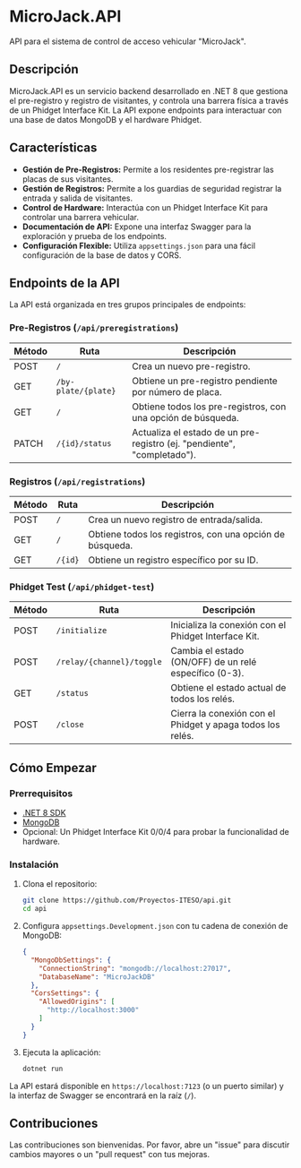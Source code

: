 # MicroJack.API

API para el sistema de control de acceso vehicular "MicroJack".

## Descripción

MicroJack.API es un servicio backend desarrollado en .NET 8 que gestiona el pre-registro y registro de visitantes, y controla una barrera física a través de un Phidget Interface Kit. La API expone endpoints para interactuar con una base de datos MongoDB y el hardware Phidget.

## Características

- **Gestión de Pre-Registros:** Permite a los residentes pre-registrar las placas de sus visitantes.
- **Gestión de Registros:** Permite a los guardias de seguridad registrar la entrada y salida de visitantes.
- **Control de Hardware:** Interactúa con un Phidget Interface Kit para controlar una barrera vehicular.
- **Documentación de API:** Expone una interfaz Swagger para la exploración y prueba de los endpoints.
- **Configuración Flexible:** Utiliza `appsettings.json` para una fácil configuración de la base de datos y CORS.

## Endpoints de la API

La API está organizada en tres grupos principales de endpoints:

### Pre-Registros (`/api/preregistrations`)

| Método | Ruta                               | Descripción                                                                 |
|--------|------------------------------------|-----------------------------------------------------------------------------|
| POST   | `/`                                | Crea un nuevo pre-registro.                                                 |
| GET    | `/by-plate/{plate}`                | Obtiene un pre-registro pendiente por número de placa.                        |
| GET    | `/`                                | Obtiene todos los pre-registros, con una opción de búsqueda.                |
| PATCH  | `/{id}/status`                     | Actualiza el estado de un pre-registro (ej. "pendiente", "completado").     |

### Registros (`/api/registrations`)

| Método | Ruta      | Descripción                                                                 |
|--------|-----------|-----------------------------------------------------------------------------|
| POST   | `/`       | Crea un nuevo registro de entrada/salida.                                   |
| GET    | `/`       | Obtiene todos los registros, con una opción de búsqueda.                    |
| GET    | `/{id}`   | Obtiene un registro específico por su ID.                                   |

### Phidget Test (`/api/phidget-test`)

| Método | Ruta                 | Descripción                                                                 |
|--------|----------------------|-----------------------------------------------------------------------------|
| POST   | `/initialize`        | Inicializa la conexión con el Phidget Interface Kit.                        |
| POST   | `/relay/{channel}/toggle` | Cambia el estado (ON/OFF) de un relé específico (0-3).                   |
| GET    | `/status`            | Obtiene el estado actual de todos los relés.                                |
| POST   | `/close`             | Cierra la conexión con el Phidget y apaga todos los relés.                  |

## Cómo Empezar

### Prerrequisitos

- [.NET 8 SDK](https://dotnet.microsoft.com/download/dotnet/8.0)
- [MongoDB](https://www.mongodb.com/try/download/community)
- Opcional: Un Phidget Interface Kit 0/0/4 para probar la funcionalidad de hardware.

### Instalación

1. Clona el repositorio:
   ```bash
   git clone https://github.com/Proyectos-ITESO/api.git
   cd api
   ```

2. Configura `appsettings.Development.json` con tu cadena de conexión de MongoDB:
   ```json
   {
     "MongoDbSettings": {
       "ConnectionString": "mongodb://localhost:27017",
       "DatabaseName": "MicroJackDB"
     },
     "CorsSettings": {
       "AllowedOrigins": [
         "http://localhost:3000"
       ]
     }
   }
   ```

3. Ejecuta la aplicación:
   ```bash
   dotnet run
   ```

La API estará disponible en `https://localhost:7123` (o un puerto similar) y la interfaz de Swagger se encontrará en la raíz (`/`).

## Contribuciones

Las contribuciones son bienvenidas. Por favor, abre un "issue" para discutir cambios mayores o un "pull request" con tus mejoras.